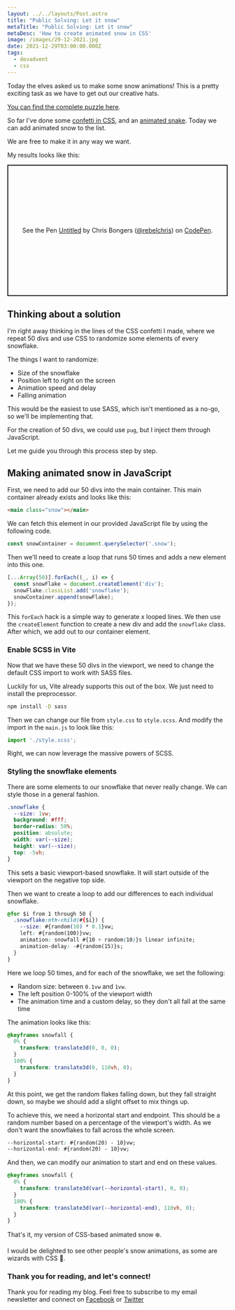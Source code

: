 ```yaml
---
layout: ../../layouts/Post.astro
title: "Public Solving: Let it snow"
metaTitle: "Public Solving: Let it snow"
metaDesc: 'How to create animated snow in CSS'
image: /images/29-12-2021.jpg
date: 2021-12-29T03:00:00.000Z
tags:
  - devadvent
  - css
---
```

Today the elves asked us to make some snow animations!
This is a pretty exciting task as we have to get out our creative hats.

[You can find the complete puzzle here](https://github.com/devadvent/puzzle-19).

So far I've done some [confetti in CSS](https://daily-dev-tips.com/posts/happy-birthday-confetti-animation/), and an [animated snake](https://daily-dev-tips.com/posts/css-animated-snake/).
Today we can add animated snow to the list.

We are free to make it in any way we want.

My results looks like this:

<p class="codepen" data-height="300" data-default-tab="html,result" data-slug-hash="gOGRzJq" data-user="rebelchris" style="height: 300px; box-sizing: border-box; display: flex; align-items: center; justify-content: center; border: 2px solid; margin: 1em 0; padding: 1em;">
  <span>See the Pen <a href="https://codepen.io/rebelchris/pen/gOGRzJq">
  Untitled</a> by Chris Bongers (<a href="https://codepen.io/rebelchris">@rebelchris</a>)
  on <a href="https://codepen.io">CodePen</a>.</span>
</p>
<script async src="https://cpwebassets.codepen.io/assets/embed/ei.js"></script>

## Thinking about a solution

I'm right away thinking in the lines of the CSS confetti I made, where we repeat 50 divs and use CSS to randomize some elements of every snowflake.

The things I want to randomize:

- Size of the snowflake
- Position left to right on the screen
- Animation speed and delay
- Falling animation

This would be the easiest to use SASS, which isn't mentioned as a no-go, so we'll be implementing that.

For the creation of 50 divs, we could use `pug`, but I inject them through JavaScript.

Let me guide you through this process step by step.

## Making animated snow in JavaScript

First, we need to add our 50 divs into the main container.
This main container already exists and looks like this:

```html
<main class="snow"></main>
```

We can fetch this element in our provided JavaScript file by using the following code.

```js
const snowContainer = document.querySelector('.snow');
```

Then we'll need to create a loop that runs 50 times and adds a new element into this one.

```js
[...Array(50)].forEach((_, i) => {
  const snowFlake = document.createElement('div');
  snowFlake.classList.add('snowflake');
  snowContainer.append(snowFlake);
});
```

This `forEach` hack is a simple way to generate x looped lines.
We then use the `createElement` function to create a new div and add the `snowflake` class.
After which, we add out to our container element.

### Enable SCSS in Vite

Now that we have these 50 divs in the viewport, we need to change the default CSS import to work with SASS files.

Luckily for us, Vite already supports this out of the box. We just need to install the preprocessor.

```bash
npm install -D sass
```

Then we can change our file from `style.css` to `style.scss`.
And modify the import in the `main.js` to look like this:

```js
import './style.scss';
```

Right, we can now leverage the massive powers of SCSS.

### Styling the snowflake elements

There are some elements to our snowflake that never really change.
We can style those in a general fashion.

```css
.snowflake {
  --size: 1vw;
  background: #fff;
  border-radius: 50%;
  position: absolute;
  width: var(--size);
  height: var(--size);
  top: -5vh;
}
```

This sets a basic viewport-based snowflake.
It will start outside of the viewport on the negative top side.

Then we want to create a loop to add our differences to each individual snowflake.

```css
@for $i from 1 through 50 {
  .snowflake:nth-child(#{$i}) {
    --size: #{random(10) * 0.1}vw;
    left: #{random(100)}vw;
    animation: snowfall #{10 + random(10)}s linear infinite;
    animation-delay: -#{random(15)}s;
  }
}
```

Here we loop 50 times, and for each of the snowflake, we set the following:

- Random size: between `0.1vw` and `1vw`.
- The left position 0-100% of the viewport width
- The animation time and a custom delay, so they don't all fall at the same time

The animation looks like this:

```css
@keyframes snowfall {
  0% {
    transform: translate3d(0, 0, 0);
  }
  100% {
    transform: translate3d(0, 110vh, 0);
  }
}
```

At this point, we get the random flakes falling down, but they fall straight down, so maybe we should add a slight offset to mix things up.

To achieve this, we need a horizontal start and endpoint.
This should be a random number based on a percentage of the viewport's width.
As we don't want the snowflakes to fall across the whole screen.

```css
--horizontal-start: #{random(20) - 10}vw;
--horizontal-end: #{random(20) - 10}vw;
```

And then, we can modify our animation to start and end on these values.

```css
@keyframes snowfall {
  0% {
    transform: translate3d(var(--horizontal-start), 0, 0);
  }
  100% {
    transform: translate3d(var(--horizontal-end), 110vh, 0);
  }
}
```

That's it, my version of CSS-based animated snow ❄️.

I would be delighted to see other people's snow animations, as some are wizards with CSS 👀.

### Thank you for reading, and let's connect!

Thank you for reading my blog. Feel free to subscribe to my email newsletter and connect on [Facebook](https://www.facebook.com/DailyDevTipsBlog) or [Twitter](https://twitter.com/DailyDevTips1)
